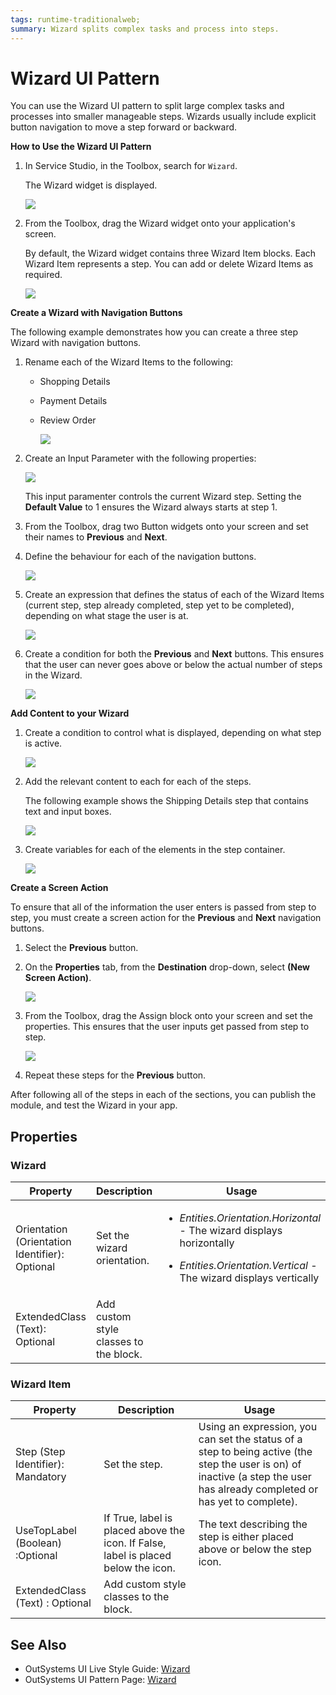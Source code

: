 ```yaml
---
tags: runtime-traditionalweb; 
summary: Wizard splits complex tasks and process into steps.
---
```


# Wizard UI Pattern
You can use the Wizard UI pattern to split large complex tasks and processes into smaller manageable steps. Wizards usually include explicit button navigation to move a step forward or backward. 

**How to Use the Wizard UI Pattern**

1. In Service Studio, in the Toolbox, search for  `Wizard`. 

    The Wizard widget is displayed.
    
     ![](<images/wizard-image-23.png>)

1. From the Toolbox, drag the Wizard widget onto your application's screen.

    By default, the Wizard widget contains three Wizard Item blocks. Each Wizard Item represents a step. You can add or delete Wizard Items as required.

    ![](<images/wizard-image-1.png>)

**Create a Wizard with Navigation Buttons**

The following example demonstrates how you can create a three step Wizard with navigation buttons.

1. Rename each of the Wizard Items to the following: 
    * Shopping Details
    * Payment Details
    * Review Order

        ![](images/wizard-image-14.png)

1. Create an Input Parameter with the following properties:
    
    ![](images/wizard-image-13.png)
 
    This input paramenter controls the current Wizard step. 
    Setting the **Default Value** to 1 ensures the Wizard always starts at step 1.

1. From the Toolbox, drag two Button widgets onto your screen and set their names to **Previous** and **Next**.

1. Define the behaviour for each of the navigation buttons. 

      ![](images/wizard-image-15.png)

1. Create an expression that defines the status of each of the Wizard Items (current step, step already completed, step yet to be completed), depending on what stage the user is at.

    ![](images/wizard-image-16.png)

1. Create a condition for both the **Previous** and **Next** buttons. This ensures that the user can never goes above or below the actual number of steps in the Wizard.

    ![](images/wizard-image-17.png)

**Add Content to your Wizard**

1. Create a condition to control what is displayed, depending on what step is active.
    
    ![](images/wizard-image-19.png)

1. Add the relevant content to each for each of the steps.

     The following example shows the Shipping Details step that contains text and input boxes.

      ![](images/wizard-image-18.png)

1. Create variables for each of the elements in the step container. 
    
    ![](images/wizard-image-20.png)

**Create a Screen Action**

To ensure that all of the information the user enters is passed from step to step, you must create a screen action for the **Previous** and **Next** navigation buttons.

1. Select the **Previous** button.
1. On the **Properties** tab, from the **Destination** drop-down, select **(New Screen Action)**.

    ![](images/wizard-image-22.png)

1. From the Toolbox, drag the Assign block onto your screen and set the properties. This ensures that the user inputs get passed from step to step.

    ![](images/wizard-image-21.png)

1. Repeat these steps for the **Previous** button.

After following all of the steps in each of the sections, you can publish the module, and test the Wizard in your app.

## Properties

### Wizard

| **Property** |  **Description** |  **Usage** | 
|---|---|---|
| Orientation (Orientation Identifier): Optional  |  Set the wizard orientation. |<ul><li>_Entities.Orientation.Horizontal_ - The wizard displays horizontally </li></ul> <ul><li>_Entities.Orientation.Vertical_ - The wizard displays vertically</ul></li>
| ExtendedClass (Text): Optional  |  Add custom style classes to the block. | 

### Wizard Item

| **Property** |  **Description** |  **Usage** | 
|---|---|---|
| Step (Step Identifier): Mandatory | Set the step. | Using an expression, you can set the status of a step to being active (the step the user is on) of inactive (a step the user has already completed or has yet to complete).
| UseTopLabel (Boolean) :Optional  |  If True, label is placed above the icon. If False, label is placed below the icon. | The text describing the step is either placed above or below the step icon.| 
| ExtendedClass (Text) : Optional |  Add custom style classes to the block. | 
  

## See Also

* OutSystems UI Live Style Guide: [Wizard](https://outsystemsui.outsystems.com/WebStyleGuidePreview/Wizard.aspx)
* OutSystems UI Pattern Page: [Wizard](https://outsystemsui.outsystems.com/OutSystemsUIWebsite/PatternDetail?PatternId=82)

